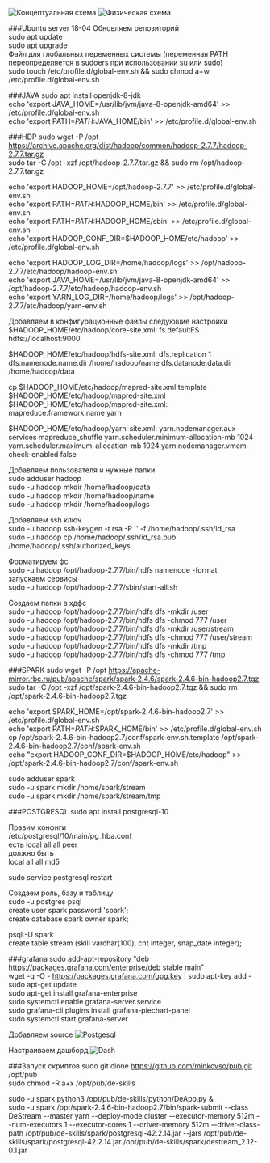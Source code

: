 ![Концептуальная схема](https://github.com/minkovso/pub/blob/master/de-skills/images/concept.png)
![Физическая схема](https://github.com/minkovso/pub/blob/master/de-skills/images/phys.png)

###Ubuntu server 18-04
Обновляем репозиторий  
sudo apt update  
sudo apt upgrade  
Файл для глобальных переменных системы (переменная PATH переопределяется в sudoers при использовании su или sudo)  
sudo touch /etc/profile.d/global-env.sh && sudo chmod a+w /etc/profile.d/global-env.sh

###JAVA
sudo apt install openjdk-8-jdk  
echo 'export JAVA_HOME=/usr/lib/jvm/java-8-openjdk-amd64' >> /etc/profile.d/global-env.sh  
echo 'export PATH=$PATH:$JAVA_HOME/bin' >> /etc/profile.d/global-env.sh  

###HDP
sudo wget -P /opt https://archive.apache.org/dist/hadoop/common/hadoop-2.7.7/hadoop-2.7.7.tar.gz  
sudo tar -C /opt -xzf /opt/hadoop-2.7.7.tar.gz && sudo rm /opt/hadoop-2.7.7.tar.gz

echo 'export HADOOP_HOME=/opt/hadoop-2.7.7' >> /etc/profile.d/global-env.sh  
echo 'export PATH=$PATH:$HADOOP_HOME/bin' >> /etc/profile.d/global-env.sh  
echo 'export PATH=$PATH:$HADOOP_HOME/sbin' >> /etc/profile.d/global-env.sh  
echo 'export HADOOP_CONF_DIR=$HADOOP_HOME/etc/hadoop' >> /etc/profile.d/global-env.sh  

echo 'export HADOOP_LOG_DIR=/home/hadoop/logs' >> /opt/hadoop-2.7.7/etc/hadoop/hadoop-env.sh  
echo 'export JAVA_HOME=/usr/lib/jvm/java-8-openjdk-amd64' >> /opt/hadoop-2.7.7/etc/hadoop/hadoop-env.sh  
echo 'export YARN_LOG_DIR=/home/hadoop/logs' >> /opt/hadoop-2.7.7/etc/hadoop/yarn-env.sh  

Добавляем в конфигурационные файлы следующие настройки  
$HADOOP_HOME/etc/hadoop/core-site.xml:
<configuration>
    <property>
        <name>fs.defaultFS</name>
        <value>hdfs://localhost:9000</value>
    </property>
</configuration>

$HADOOP_HOME/etc/hadoop/hdfs-site.xml:
<configuration>
    <property>
        <name>dfs.replication</name>
        <value>1</value>
    </property>
    <property>
        <name>dfs.namenode.name.dir</name>
        <value>/home/hadoop/name</value>
    </property>
    <property>
        <name>dfs.datanode.data.dir</name>
        <value>/home/hadoop/data</value>
    </property>
</configuration>

cp $HADOOP_HOME/etc/hadoop/mapred-site.xml.template $HADOOP_HOME/etc/hadoop/mapred-site.xml
$HADOOP_HOME/etc/hadoop/mapred-site.xml:
<configuration>
    <property>
        <name>mapreduce.framework.name</name>
        <value>yarn</value>
    </property>
</configuration>

$HADOOP_HOME/etc/hadoop/yarn-site.xml:
<configuration>
    <property>
        <name>yarn.nodemanager.aux-services</name>
        <value>mapreduce_shuffle</value>
    </property>
    <property>
        <name>yarn.scheduler.minimum-allocation-mb</name>
        <value>1024</value>
    </property>
    <property>
        <name>yarn.scheduler.maximum-allocation-mb</name>
        <value>1024</value>
    </property>
    <property>
        <name>yarn.nodemanager.vmem-check-enabled</name>
        <value>false</value>
    </property>
</configuration>

Добавляем пользователя и нужные папки  
sudo adduser hadoop  
sudo -u hadoop mkdir /home/hadoop/data  
sudo -u hadoop mkdir /home/hadoop/name  
sudo -u hadoop mkdir /home/hadoop/logs  

Добавляем ssh ключ  
sudo -u hadoop ssh-keygen -t rsa -P '' -f /home/hadoop/.ssh/id_rsa  
sudo -u hadoop cp /home/hadoop/.ssh/id_rsa.pub /home/hadoop/.ssh/authorized_keys  

Форматируем фс  
sudo -u hadoop /opt/hadoop-2.7.7/bin/hdfs namenode -format  
запускаем сервисы  
sudo -u hadoop /opt/hadoop-2.7.7/sbin/start-all.sh

Создаем папки в хдфс  
sudo -u hadoop /opt/hadoop-2.7.7/bin/hdfs dfs -mkdir /user  
sudo -u hadoop /opt/hadoop-2.7.7/bin/hdfs dfs -chmod 777 /user  
sudo -u hadoop /opt/hadoop-2.7.7/bin/hdfs dfs -mkdir /user/stream  
sudo -u hadoop /opt/hadoop-2.7.7/bin/hdfs dfs -chmod 777 /user/stream  
sudo -u hadoop /opt/hadoop-2.7.7/bin/hdfs dfs -mkdir /tmp  
sudo -u hadoop /opt/hadoop-2.7.7/bin/hdfs dfs -chmod 777 /tmp  

###SPARK
sudo wget -P /opt https://apache-mirror.rbc.ru/pub/apache/spark/spark-2.4.6/spark-2.4.6-bin-hadoop2.7.tgz  
sudo tar -C /opt -xzf /opt/spark-2.4.6-bin-hadoop2.7.tgz && sudo rm /opt/spark-2.4.6-bin-hadoop2.7.tgz  

echo 'export SPARK_HOME=/opt/spark-2.4.6-bin-hadoop2.7' >> /etc/profile.d/global-env.sh  
echo 'export PATH=$PATH:$SPARK_HOME/bin' >> /etc/profile.d/global-env.sh  
cp /opt/spark-2.4.6-bin-hadoop2.7/conf/spark-env.sh.template /opt/spark-2.4.6-bin-hadoop2.7/conf/spark-env.sh  
echo "export HADOOP_CONF_DIR=$HADOOP_HOME/etc/hadoop" >> /opt/spark-2.4.6-bin-hadoop2.7/conf/spark-env.sh  

sudo adduser spark  
sudo -u spark mkdir /home/spark/stream  
sudo -u spark mkdir /home/spark/stream/tmp  

###POSTGRESQL
sudo apt install postgresql-10  

Правим конфиги  
/etc/postgresql/10/main/pg_hba.conf  
есть
local   all             all                                     peer  
должно быть  
local   all             all                                     md5  

sudo service postgresql restart

Создаем роль, базу и таблицу  
sudo -u postgres psql  
create user spark password 'spark';  
create database spark owner spark;  

psql -U spark  
create table stream (skill varchar(100), cnt integer, snap_date integer);  

###grafana
sudo add-apt-repository "deb https://packages.grafana.com/enterprise/deb stable main"  
wget -q -O - https://packages.grafana.com/gpg.key | sudo apt-key add -  
sudo apt-get update  
sudo apt-get install grafana-enterprise  
sudo systemctl enable grafana-server.service  
sudo grafana-cli plugins install grafana-piechart-panel  
sudo systemctl start grafana-server  

Добавляем source
![Postgesql](https://github.com/minkovso/pub/blob/master/de-skills/images/psql.png)

Настраиваем дашборд
![Dash](https://github.com/minkovso/pub/blob/master/de-skills/images/grafana.png)

###Запуск скриптов
sudo git clone https://github.com/minkovso/pub.git /opt/pub  
sudo chmod -R a+x /opt/pub/de-skills  

sudo -u spark python3 /opt/pub/de-skills/python/DeApp.py &  
sudo -u spark /opt/spark-2.4.6-bin-hadoop2.7/bin/spark-submit --class DeStream --master yarn --deploy-mode cluster --executor-memory 512m --num-executors 1 --executor-cores 1 --driver-memory 512m --driver-class-path /opt/pub/de-skills/spark/postgresql-42.2.14.jar --jars /opt/pub/de-skills/spark/postgresql-42.2.14.jar /opt/pub/de-skills/spark/destream_2.12-0.1.jar
